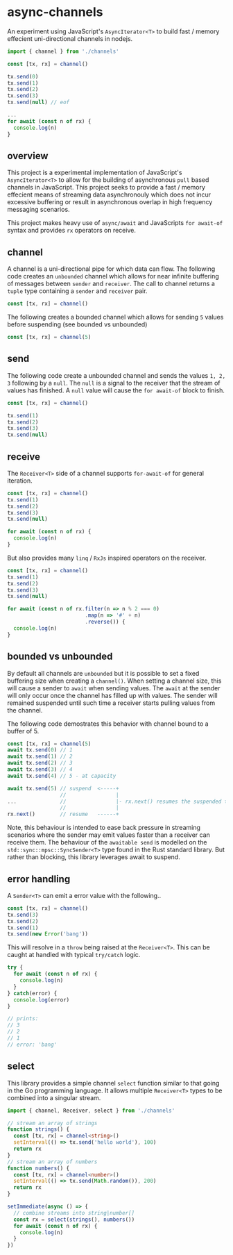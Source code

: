 # async-channels

An experiment using JavaScript's `AsyncIterator<T>` to build fast / memory effecient uni-directional channels in nodejs.

```typescript
import { channel } from './channels'

const [tx, rx] = channel()

tx.send(0)
tx.send(1)
tx.send(2)
tx.send(3)
tx.send(null) // eof

...
for await (const n of rx) {
  console.log(n)
}
```

## overview

This project is a experimental implementation of JavaScript's `AsyncIterator<T>` to allow for the building of asynchronous `pull` based channels in JavaScript. This project seeks to provide a fast / memory effecient means of streaming data asynchronouly which does not incur excessive buffering or result in asynchronous overlap in high frequency messaging scenarios.

This project makes heavy use of `async/await` and JavaScripts `for await-of` syntax and provides `rx` operators on receive.

## channel

A channel is a uni-directional pipe for which data can flow. The following code creates an `unbounded` channel which allows for near infinite buffering of messages between `sender` and `receiver`. The call to channel returns a `tuple` type containing a `sender` and `receiver` pair.

```typescript
const [tx, rx] = channel()
```
The following creates a bounded channel which allows for sending `5` values before suspending (see bounded vs unbounded)

```typescript
const [tx, rx] = channel(5)
```

## send

The following code create a unbounded channel and sends the values `1, 2, 3` following by a `null`. The `null` is a signal to the receiver that the stream of values has finished. A `null` value will cause the `for await-of` block to finish.

```typescript
const [tx, rx] = channel()

tx.send(1)
tx.send(2)
tx.send(3)
tx.send(null)

```

## receive

The `Receiver<T>` side of a channel supports `for-await-of` for general iteration. 

```typescript
const [tx, rx] = channel()
tx.send(1)
tx.send(2)
tx.send(3)
tx.send(null)

for await (const n of rx) {
  console.log(n)
}
```
But also provides many `linq` / `RxJs` inspired operators on the receiver.

```typescript
const [tx, rx] = channel()
tx.send(1)
tx.send(2)
tx.send(3)
tx.send(null)

for await (const n of rx.filter(n => n % 2 === 0)
                         .map(n => '#' + n)
                         .reverse()) {
  console.log(n)
}

```

## bounded vs unbounded

By default all channels are `unbounded` but it is possible to set a fixed buffering size when creating a `channel()`. When setting a channel size, this will cause a sender to `await` when sending values. The `await` at the sender will only occur once the channel has filled up with values. The sender will remained suspended until such time a receiver starts pulling values from the channel.

The following code demostrates this behavior with channel bound to a buffer of 5.

```typescript
const [tx, rx] = channel(5)
await tx.send(0) // 1
await tx.send(1) // 2
await tx.send(2) // 3
await tx.send(3) // 4
await tx.send(4) // 5 - at capacity

await tx.send(5) // suspend  <-----+
                 //                |
...              //                |- rx.next() resumes the suspended tx.send() 
                 //                |
rx.next()        // resume   ------+
```

Note, this behaviour is intended to ease back pressure in streaming scenarios where the sender may emit values faster than a receiver can receive them. The behaviour of the `awaitable send` is modelled on the `std::sync::mpsc::SyncSender<T>` type found in the Rust standard library. But rather than blocking, this library leverages await to suspend.

## error handling

A `Sender<T>` can emit a error value with the following..

```typescript
const [tx, rx] = channel()
tx.send(3)
tx.send(2)
tx.send(1)
tx.send(new Error('bang'))

```
This will resolve in a `throw` being raised at the `Receiver<T>`. This can be caught at handled with typical `try/catch` logic.

```typescript
try {
  for await (const n of rx) {
    console.log(n)
  }
} catch(error) {
  console.log(error) 
}

// prints:
// 3
// 2
// 1
// error: 'bang'
```

## select

This library provides a simple channel `select` function similar to that going in the Go programming language. It allows multiple `Receiver<T>` types to be combined into a singular stream.

```typescript
import { channel, Receiver, select } from './channels'

// stream an array of strings
function strings() {
  const [tx, rx] = channel<string>()
  setInterval(() => tx.send('hello world'), 100)
  return rx
}
// stream an array of numbers
function numbers() {
  const [tx, rx] = channel<number>()
  setInterval(() => tx.send(Math.random()), 200)
  return rx
}

setImmediate(async () => {
  // combine streams into string|number[]
  const rx = select(strings(), numbers())
  for await (const n of rx) {
    console.log(n)
  }
})
```
